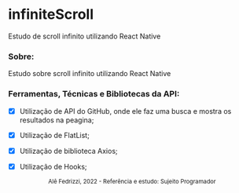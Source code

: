 # infiniteScroll
Estudo de scroll infinito utilizando React Native




### Sobre:


Estudo sobre scroll infinito utilizando React Native



### Ferramentas, Técnicas e Bibliotecas da API:



- [x] Utilização de API do GitHub, onde ele faz uma busca e mostra os resultados na peagina;
- [x] Utilização de FlatList;
- [x] Utilização de biblioteca Axios;
- [x] Utilização de Hooks;



<div align="center">
  <small>Alê Fedrizzi, 2022 - Referência e estudo: Sujeito Programador </small>
</div>
